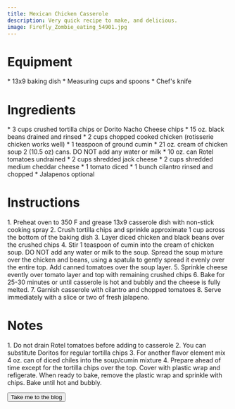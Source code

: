```yaml
---
title: Mexican Chicken Casserole
description: Very quick recipe to make, and delicious.
image: Firefly_Zombie_eating_54901.jpg
---
```


<h1 class="text-secondary text-3xl my-2">Equipment</h1>
<p class="py-2">
* 13x9 baking dish
* Measuring cups and spoons
* Chef's knife
</p>

<h1 class="text-secondary text-3xl my-2">Ingredients</h1>
<p class="py-2">
* 3 cups crushed tortilla chips or Dorito Nacho Cheese chips
* 15 oz. black beans drained and rinsed
* 2 cups chopped cooked chicken (rotisserie chicken works well)
* 1 teaspoon of ground cumin
* 21 oz. cream of chicken soup 2 (10.5 oz) cans. DO NOT add any water or milk
* 10 oz. can Rotel tomatoes undrained
* 2 cups shredded jack cheese
* 2 cups shredded medium cheddar cheese
* 1 tomato diced
* 1 bunch cilantro rinsed and chopped
* Jalapenos optional
</p>
<h1 class="text-secondary text-3xl my-2">Instructions</h1>
<p class="py-2">
1. Preheat oven to 350 F and grease 13x9 casserole dish with non-stick cooking spray
2. Crush tortilla chips and sprinkle approximate 1 cup across the bottom of the baking dish
3. Layer diced chicken and black beans over the crushed chips
4. Stir 1 teaspoon of cumin into the cream of chicken soup. DO NOT add any water or milk to
the soup. Spread the soup mixture over the chicken and beans, using a spatula to gently spread
it evenly over the entire top. Add canned tomatoes over the soup layer.
5. Sprinkle cheese evently over tomato layer and top with remaining crushed chips
6. Bake for 25-30 minutes or until casserole is hot and bubbly and the cheese is fully melted.
7. Garnish casserole with cilantro and chopped tomatoes
8. Serve immediately with a slice or two of fresh jalapeno.
</p>
<h1 class="text-secondary text-3xl my-2">Notes</h1>
<p class="py-2">
1. Do not drain Rotel tomatoes before adding to casserole
2. You can substitute Doritos for regular tortilla chips
3. For another flavor element mix 4 oz. can of diced chiles into the soup/cumin mixture
4. Prepare ahead of time except for the tortilla chips over the top. Cover with plastic wrap and refigerate.
When ready to bake, remove the plastic wrap and sprinkle with chips. Bake until hot and bubbly.
</p>
<div>
    <a href="/blog_list.html"><button class="btn btn-accent">Take me to the blog</button></a>
</div>
